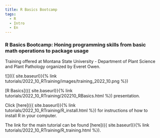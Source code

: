```yaml
---
title: R Basics Bootcamp
tags:
  - R
  - Intro
  - En
---
```


### R Basics Bootcamp: Honing programming skills from basic math operations to package usage

Training offered at Montana State University - Department of Plant Science and Plant Pathology organized by Everet Owen.

<!--more-->

![]({{ site.baseurl}}{% link tutorials/2022_10_RTraining/images/training_2022_10.png %})

[R Basics]({{ site.baseurl}}{% link tutorials/2022_10_RTraining/202210_RBasics.html %}) presentation.

Click [here]({{ site.baseurl}}{% link tutorials/2022_10_RTraining/R_install.html %}) for instructions of how to install R in your computer.

The link for the main tutorial can be found [here]({{ site.baseurl}}{% link tutorials/2022_10_RTraining/R_training.html %}).